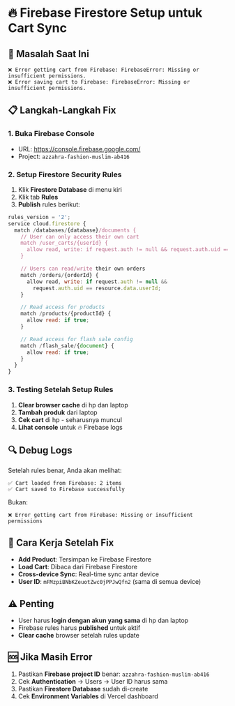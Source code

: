# 🔥 Firebase Firestore Setup untuk Cart Sync

## 🎯 Masalah Saat Ini
```
❌ Error getting cart from Firebase: FirebaseError: Missing or insufficient permissions.
❌ Error saving cart to Firebase: FirebaseError: Missing or insufficient permissions.
```

## 📋 Langkah-Langkah Fix

### 1. Buka Firebase Console
- URL: https://console.firebase.google.com/
- Project: `azzahra-fashion-muslim-ab416`

### 2. Setup Firestore Security Rules
1. Klik **Firestore Database** di menu kiri
2. Klik tab **Rules**
3. **Publish** rules berikut:

```javascript
rules_version = '2';
service cloud.firestore {
  match /databases/{database}/documents {
    // User can only access their own cart
    match /user_carts/{userId} {
      allow read, write: if request.auth != null && request.auth.uid == userId;
    }

    // Users can read/write their own orders
    match /orders/{orderId} {
      allow read, write: if request.auth != null &&
        request.auth.uid == resource.data.userId;
    }

    // Read access for products
    match /products/{productId} {
      allow read: if true;
    }

    // Read access for flash sale config
    match /flash_sale/{document} {
      allow read: if true;
    }
  }
}
```

### 3. Testing Setelah Setup Rules
1. **Clear browser cache** di hp dan laptop
2. **Tambah produk** dari laptop
3. **Cek cart** di hp - seharusnya muncul
4. **Lihat console** untuk 🔥 Firebase logs

## 🔍 Debug Logs
Setelah rules benar, Anda akan melihat:
```
✅ Cart loaded from Firebase: 2 items
✅ Cart saved to Firebase successfully
```

Bukan:
```
❌ Error getting cart from Firebase: Missing or insufficient permissions
```

## 📱 Cara Kerja Setelah Fix
- **Add Product**: Tersimpan ke Firebase Firestore
- **Load Cart**: Dibaca dari Firebase Firestore
- **Cross-device Sync**: Real-time sync antar device
- **User ID**: `mFMzpiBNbKZeuotZwc0jPPJwQfn2` (sama di semua device)

## ⚠️ Penting
- User harus **login dengan akun yang sama** di hp dan laptop
- Firebase rules harus **published** untuk aktif
- **Clear cache** browser setelah rules update

## 🆘 Jika Masih Error
1. Pastikan **Firebase project ID** benar: `azzahra-fashion-muslim-ab416`
2. Cek **Authentication** → Users → User ID harus sama
3. Pastikan **Firestore Database** sudah di-create
4. Cek **Environment Variables** di Vercel dashboard